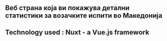 ## Веб страна која ви покажува детални статистики за возачките испити во Македонија

## Technology used : Nuxt - a Vue.js framework
